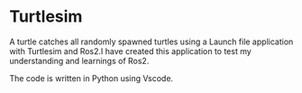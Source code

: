 # Turtlesim
A turtle catches all randomly spawned turtles using a Launch file application with Turtlesim and Ros2.I have created this application to test my understanding and learnings of Ros2.

The code is written in Python using Vscode.
